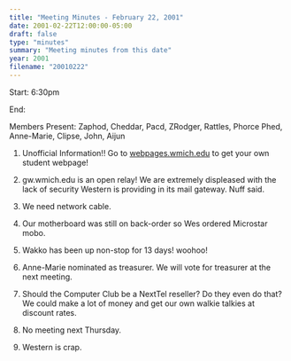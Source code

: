```yaml
---
title: "Meeting Minutes - February 22, 2001"
date: 2001-02-22T12:00:00-05:00
draft: false
type: "minutes"
summary: "Meeting minutes from this date"
year: 2001
filename: "20010222"
---
```


Start: 6:30pm </p><p>
End:  </p><p>
Members Present:  Zaphod, Cheddar, Pacd, ZRodger, Rattles, Phorce Phed,  Anne-Marie, Clipse, John, Aijun </p><p>
1. Unofficial Information!!  Go to  <a href="http://webpages.wmich.edu">webpages.wmich.edu</a> to get your own  student webpage! </p><p>
2. gw.wmich.edu is an open relay!  We are extremely displeased with the lack  of security Western is providing in its mail gateway.  Nuff said. </p><p>
3. We need network cable. </p><p>
4. Our motherboard was still on back-order so Wes ordered Microstar mobo. </p><p>
5. Wakko has been up non-stop for 13 days! woohoo! </p><p>
6. Anne-Marie nominated as treasurer.  We will vote for treasurer at the next meeting. </p><p>
7. Should the Computer Club be a NextTel reseller?  Do they even do that?  We could make a lot of money and get our own walkie talkies at discount rates. </p><p>
8. No meeting next Thursday. </p><p>
9. Western is crap. </p><p>
</p>
